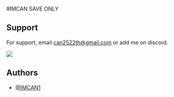 #IMCAN SAVE ONLY
## Support

For support, email can2522th@gmail.com or add me on discord.

[![](https://dcbadge.vercel.app/api/server/7A533rR4Gh)](https://discord.gg/7A533rR4Gh)
## Authors

- [@IMCAN1](https://github.com/IMCAN1)
